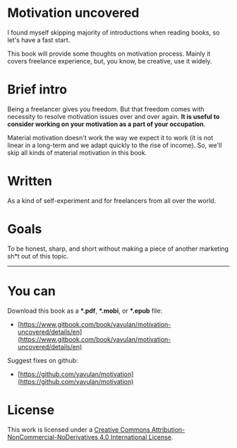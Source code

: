# Motivation uncovered

I found myself skipping majority of introductions when reading books, so let's have a fast start.

This book will provide some thoughts on motivation process. Mainly it covers freelance experience, but, you know, be creative, use it widely.

# Brief intro

Being a freelancer gives you freedom. But that freedom comes with necessity to resolve motivation issues over and over again.
**It is useful to consider working on your motivation as a part of your occupation**.

Material motivation doesn't work the way we expect it to work (it is not linear in a long-term and we adapt quickly to the rise of income).
So, we'll skip all kinds of material motivation in this book.

# Written

As a kind of self-experiment and for freelancers from all over the world.

# Goals

To be honest, sharp, and short without making a piece of another marketing sh*t out of this topic.

***
# You can

Download this book as a **\*.pdf**, **\*.mobi**, or **\*.epub** file:
* [https://www.gitbook.com/book/yavulan/motivation-uncovered/details/en](https://www.gitbook.com/book/yavulan/motivation-uncovered/details/en)

Suggest fixes on github:
* [https://github.com/yavulan/motivation](https://github.com/yavulan/motivation)

# License


This work is licensed under a <a rel="license" href="http://creativecommons.org/licenses/by-nc-nd/4.0/">Creative Commons Attribution-NonCommercial-NoDerivatives 4.0 International License</a>.
